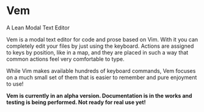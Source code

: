 
# Vem

A Lean Modal Text Editor

Vem is a modal text editor for code and prose based on Vim. With it you can
completely edit your files by just using the keyboard. Actions are assigned to
keys by position, like in a map, and they are placed in such a way that common
actions feel very comfortable to type.

While Vim makes available hundreds of keyboard commands, Vem focuses on a much
small set of them that is easier to remember and pure enjoyment to use!

**Vem is currently in an alpha version. Documentation is in the works and testing
is being performed. Not ready for real use yet!**

